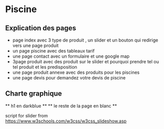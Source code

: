 # Piscine

## Explication des pages

+ page index avec 3 type de produit , un slider et un bouton qui redirige vers une page produit
+ un page piscine avec des tableaux tarif
+ une page contact avec un formulaire et une google map
+ 3page produit avec des produit sur le slider et pourquoi prendre tel ou tel produit et les predisposition 
+ une page produit annexe avec des produits pour les piscines 
+ une page devis pour demandez votre devis de piscine

## Charte graphique

** h1 en darkblue **
** le reste de la page en blanc **

script for slider from https://www.w3schools.com/w3css/w3css_slideshow.asp
